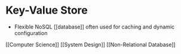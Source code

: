 # Key-Value Store

- Flexible NoSQL [[database]] often used for caching and dynamic configuration

[[Computer Science]] [[System Design]] [[Non-Relational Database]]

